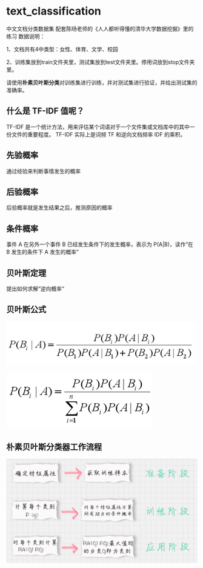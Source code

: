 # text_classification
中文文档分类数据集
配套陈旸老师的《人人都听得懂的清华大学数据挖掘》里的练习
数据说明：

1、文档共有4中类型：女性、体育、文学、校园

2、训练集放到train文件夹里，测试集放到test文件夹里。停用词放到stop文件夹里。

请使用**朴素贝叶斯分类**对训练集进行训练，并对测试集进行验证，并给出测试集的准确率。

## 什么是 TF-IDF 值呢？

TF-IDF 是一个统计方法，用来评估某个词语对于一个文件集或文档库中的其中一份文件的重要程度。 TF-IDF 实际上是词频 TF 和逆向文档频率 IDF 的乘积。

## 先验概率
通过经验来判断事情发生的概率
## 后验概率
后验概率就是发生结果之后，推测原因的概率
## 条件概率
事件 A 在另外一个事件 B 已经发生条件下的发生概率，表示为 P(A|B)，读作“在 B 发生的条件下 A 发生的概率”

## 贝叶斯定理
提出如何求解“逆向概率“

## **贝叶斯公式**

![](贝叶斯公式.png)

![](通用贝叶斯公式.png)

## 朴素贝叶斯分类器工作流程
![](朴素贝叶斯分类器工作流程.jpg)
